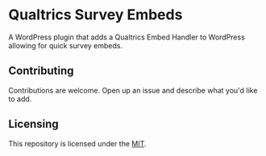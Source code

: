 Qualtrics Survey Embeds
=

A WordPress plugin that adds a Qualtrics Embed Handler to WordPress allowing for quick survey embeds.

## Contributing

Contributions are welcome. Open up an issue and describe what you'd like to add.

## Licensing

This repository is licensed under the [MIT](LICENSE).